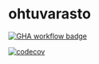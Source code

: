 # ohtuvarasto

[![GHA workflow badge](https://github.com/uN1K0Rn86/ohtuvarasto/workflows/CI/badge.svg)](https://github.com/uN1K0Rn86/ohtuvarasto/actions)

[![codecov](https://codecov.io/github/uN1K0Rn86/ohtuvarasto/graph/badge.svg?token=K4I7FJEPG8)](https://codecov.io/github/uN1K0Rn86/ohtuvarasto)
